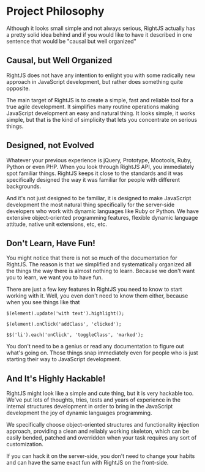 # Project Philosophy

Although it looks small simple and not always serious, RightJS actually has
a pretty solid idea behind and if you would like to have it described in one sentence
that would be "causal but well organized"


## Causal, but Well Organized

RightJS does not have any intention to enlight you with some radically new approach
in JavaScript development, but rather does something quite opposite.

The main target of RightJS is to create a simple, fast and reliable tool for a true
agile development. It simplifies many routine operations making JavaScript
development an easy and natural thing. It looks simple, it works simple, but that
is the kind of simplicity that lets you concentrate on serious things.


## Designed, not Evolved

Whatever your previous experience is jQuery, Prototype, Mootools, Ruby, Python or even PHP.
When you look through RightJS API, you immediately spot familiar things. RightJS keeps it
close to the standards and it was specifically designed the way it was familiar for
people with different backgrounds.

And it's not just designed to be familiar, it is designed to make JavaScript development
the most natural thing specifically for the server-side developers who work with dynamic
languages like Ruby or Python. We have extensive object-oriented programming features,
flexible dynamic language attitude, native unit extensions, etc, etc.


## Don't Learn, Have Fun!

You might notice that there is not so much of the documentation for RightJS. The reason
is that we simplified and systematically organized all the things the way there is
almost nothing to learn. Because we don't want you to learn, we want you to have fun.

There are just a few key features in RightJS you need to know to start working with it.
Well, you even don't need to know them either, because when you see things like that

    $(element).update('with text').highlight();
    
    $(element).onClick('addClass', 'clicked');
    
    $$('li').each('onClick', 'toggleClass', 'marked');

You don't need to be a genius or read any documentation to figure out what's going on.
Those things snap immediately even for people who is just starting their way to
JavaScript development.

## And It's Highly Hackable!

RightJS might look like a simple and cute thing, but it is very hackable too. We've
put lots of thoughts, tries, tests and years of experience in the internal structures 
development in order to bring in the JavaScript development the joy of dynamic
languages programming.

We specifically choose object-oriented structures and functionality injection approach,
providing a clean and reliably working skeleton, which can be easily bended, patched
and overridden when your task requires any sort of customization.

If you can hack it on the server-side, you don't need to change your habits and can
have the same exact fun with RightJS on the front-side.
